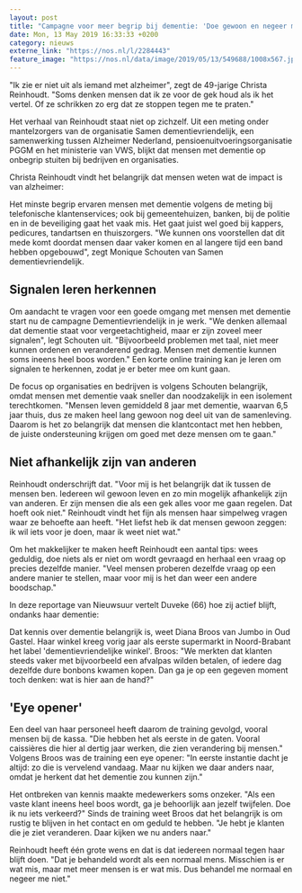 ```yaml
---
layout: post
title: "Campagne voor meer begrip bij dementie: 'Doe gewoon en negeer me niet'"
date: Mon, 13 May 2019 16:33:33 +0200
category: nieuws
externe_link: "https://nos.nl/l/2284443"
feature_image: "https://nos.nl/data/image/2019/05/13/549688/1008x567.jpg"
---
```


<p>"Ik zie er niet uit als iemand met alzheimer", zegt de 49-jarige Christa Reinhoudt. "Soms denken mensen dat ik ze voor de gek houd als ik het vertel. Of ze schrikken zo erg dat ze stoppen tegen me te praten."</p>
<p>Het verhaal van Reinhoudt staat niet op zichzelf. Uit een meting onder mantelzorgers van de organisatie Samen dementievriendelijk, een samenwerking tussen Alzheimer Nederland, pensioenuitvoeringsorganisatie PGGM en het ministerie van VWS, blijkt dat mensen met dementie op onbegrip stuiten bij bedrijven en organisaties.</p>
<p>Christa Reinhoudt vindt het belangrijk dat mensen weten wat de impact is van alzheimer:</p>
<p>Het minste begrip ervaren mensen met dementie volgens de meting bij telefonische klantenservices; ook bij gemeentehuizen, banken, bij de politie en in de beveiliging gaat het vaak mis. Het gaat juist wel goed bij kappers, pedicures, tandartsen en thuiszorgers. "We kunnen ons voorstellen dat dit mede komt doordat mensen daar vaker komen en al langere tijd een band hebben opgebouwd", zegt Monique Schouten van Samen dementievriendelijk.</p>
<h2>Signalen leren herkennen</h2>
<p>Om aandacht te vragen voor een goede omgang met mensen met dementie start nu de campagne Dementievriendelijk in je werk. "We denken allemaal dat dementie staat voor vergeetachtigheid, maar er zijn zoveel meer signalen", legt Schouten uit. "Bijvoorbeeld problemen met taal, niet meer kunnen ordenen en veranderend gedrag. Mensen met dementie kunnen soms ineens heel boos worden." Een korte online training kan je leren om signalen te herkennen, zodat je er beter mee om kunt gaan.</p>
<p>De focus op organisaties en bedrijven is volgens Schouten belangrijk, omdat mensen met dementie vaak sneller dan noodzakelijk in een isolement terechtkomen. "Mensen leven gemiddeld 8 jaar met dementie, waarvan 6,5 jaar thuis, dus ze maken heel lang gewoon nog deel uit van de samenleving. Daarom is het zo belangrijk dat mensen die klantcontact met hen hebben, de juiste ondersteuning krijgen om goed met deze mensen om te gaan."</p>
<h2>Niet afhankelijk zijn van anderen</h2>
<p>Reinhoudt onderschrijft dat. "Voor mij is het belangrijk dat ik tussen de mensen ben. Iedereen wil gewoon leven en zo min mogelijk afhankelijk zijn van anderen. Er zijn mensen die als een gek alles voor me gaan regelen. Dat hoeft ook niet." Reinhoudt vindt het fijn als mensen haar simpelweg vragen waar ze behoefte aan heeft. "Het liefst heb ik dat mensen gewoon zeggen: ik wil iets voor je doen, maar ik weet niet wat."</p>
<p>Om het makkelijker te maken heeft Reinhoudt een aantal tips: wees geduldig, doe niets als er niet om wordt gevraagd en herhaal een vraag op precies dezelfde manier. "Veel mensen proberen dezelfde vraag op een andere manier te stellen, maar voor mij is het dan weer een andere boodschap."</p>
<p>In deze reportage van Nieuwsuur vertelt Duveke (66) hoe zij actief blijft, ondanks haar dementie:</p>
<p>Dat kennis over dementie belangrijk is, weet Diana Broos van Jumbo in Oud Gastel. Haar winkel kreeg vorig jaar als eerste supermarkt in Noord-Brabant het label 'dementievriendelijke winkel'. Broos: "We merkten dat klanten steeds vaker met bijvoorbeeld een afvalpas wilden betalen, of iedere dag dezelfde dure bonbons kwamen kopen. Dan ga je op een gegeven moment toch denken: wat is hier aan de hand?"</p>
<h2>'Eye opener'</h2>
<p>Een deel van haar personeel heeft daarom de training gevolgd, vooral mensen bij de kassa. "Die hebben het als eerste in de gaten. Vooral caissières die hier al dertig jaar werken, die zien verandering bij mensen." Volgens Broos was de training een eye opener: "In eerste instantie dacht je altijd: zo die is vervelend vandaag. Maar nu kijken we daar anders naar, omdat je herkent dat het dementie zou kunnen zijn."</p>
<p>Het ontbreken van kennis maakte medewerkers soms onzeker. "Als een vaste klant ineens heel boos wordt, ga je behoorlijk aan jezelf twijfelen. Doe ik nu iets verkeerd?" Sinds de training weet Broos dat het belangrijk is om rustig te blijven in het contact en om geduld te hebben. "Je hebt je klanten die je ziet veranderen. Daar kijken we nu anders naar."</p>
<p>Reinhoudt heeft één grote wens en dat is dat iedereen normaal tegen haar blijft doen. "Dat je behandeld wordt als een normaal mens. Misschien is er wat mis, maar met meer mensen is er wat mis. Dus behandel me normaal en negeer me niet."</p>
